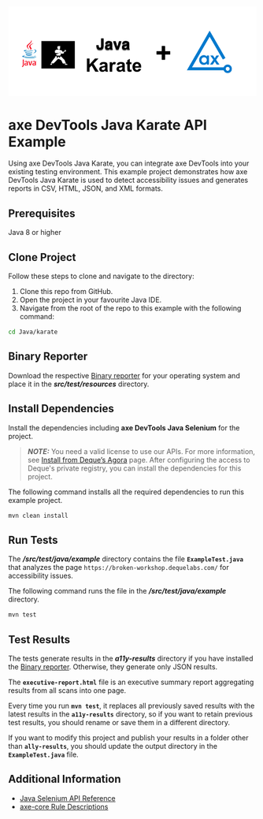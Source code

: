 ![logo](./docs/logo-java-karate.png)

# axe DevTools Java Karate API Example

Using axe DevTools Java Karate, you can integrate axe DevTools into your existing testing environment. This example project demonstrates how axe DevTools Java Karate is used to detect accessibility issues and generates reports in CSV, HTML, JSON, and XML formats.

## Prerequisites

Java 8 or higher

## Clone Project

Follow these steps to clone and navigate to the directory:

1. Clone this repo from GitHub.
2. Open the project in your favourite Java IDE.
3. Navigate from the root of the repo to this example with the following command:

```sh
cd Java/karate
```

## Binary Reporter

Download the respective [Binary reporter](https://docs.deque.com/devtools-html/4.0.0/en/downloads#binary-reporter) for your operating system and place it in the **_src/test/resources_** directory.

## Install Dependencies

Install the dependencies including **axe DevTools Java Selenium** for the project.

> **_NOTE:_**
> You need a valid license to use our APIs. For more information, see [Install from Deque’s Agora](https://docs.deque.com/devtools-html/4.0.0/en/java-install-agora) page. After configuring the access to Deque's private registry, you can install the dependencies for this project.

The following command installs all the required dependencies to run this example project.

```sh
mvn clean install
```

## Run Tests

The **_/src/test/java/example_** directory contains the file **`ExampleTest.java`** that analyzes the page `https://broken-workshop.dequelabs.com/` for accessibility issues.

The following command runs the file in the **_/src/test/java/example_** directory.

```sh
mvn test
```

## Test Results

The tests generate results in the **_a11y-results_** directory if you have installed the [Binary reporter](https://docs.deque.com/devtools-html/4.0.0/en/downloads#binary-reporter). Otherwise, they generate only JSON results.

The **`executive-report.html`** file is an executive summary report aggregating results from all scans into one page.

Every time you run **`mvn test`**, it replaces all previously saved results with the latest results in the **`a11y-results`** directory, so if you want to retain previous test results, you should rename or save them in a different directory.

If you want to modify this project and publish your results in a folder other than **`ally-results`**, you should update the output directory in the **`ExampleTest.java`** file.

## Additional Information

- [Java Selenium API Reference](https://docs.deque.com/devtools-html/4.0.0/en/java-api-selenium)
- [axe-core Rule Descriptions](https://github.com/dequelabs/axe-core/blob/master/doc/rule-descriptions.md)